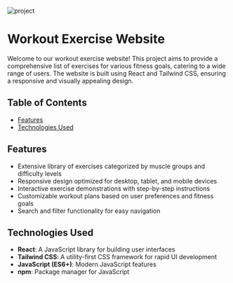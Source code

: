 ![project](https://github.com/user-attachments/assets/b6d03925-03f9-4df9-a177-59d0bdf56bfa)

# Workout Exercise Website

Welcome to our workout exercise website! This project aims to provide a comprehensive list of exercises for various fitness goals, catering to a wide range of users. The website is built using React and Tailwind CSS, ensuring a responsive and visually appealing design.

## Table of Contents

- [Features](#features)
- [Technologies Used](#technologies-used)

## Features

- Extensive library of exercises categorized by muscle groups and difficulty levels
- Responsive design optimized for desktop, tablet, and mobile devices
- Interactive exercise demonstrations with step-by-step instructions
- Customizable workout plans based on user preferences and fitness goals
- Search and filter functionality for easy navigation

## Technologies Used

- **React**: A JavaScript library for building user interfaces
- **Tailwind CSS**: A utility-first CSS framework for rapid UI development
- **JavaScript (ES6+)**: Modern JavaScript features
- **npm**: Package manager for JavaScript
